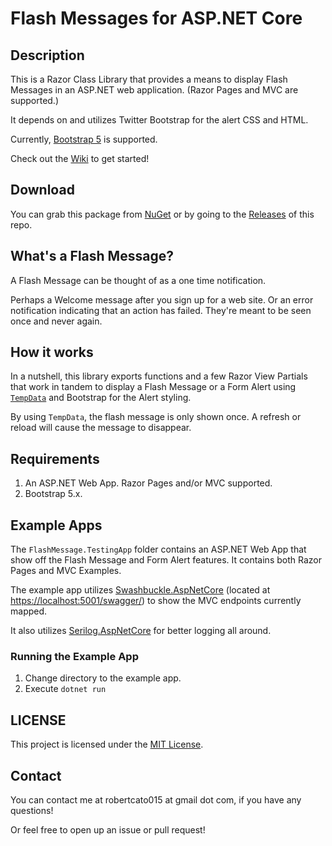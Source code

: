 # Flash Messages for ASP.NET Core

## Description
This is a Razor Class Library that provides a means to display Flash Messages in an ASP.NET web application. (Razor Pages and MVC are supported.)

It depends on and utilizes Twitter Bootstrap for the alert CSS and HTML.

Currently, [Bootstrap 5](https://getbootstrap.com/docs/5.1/getting-started/introduction/) is supported.

Check out the [Wiki](https://github.com/saiwolf/FlashMessage/wiki/Getting-Started) to get started!

## Download

You can grab this package from [NuGet](https://www.nuget.org/packages/SWMNU.Net.FlashMessage/)
or by going to the [Releases](https://github.com/saiwolf/FlashMessage/releases) of this repo.

## What's a Flash Message?
A Flash Message can be thought of as a one time notification.

Perhaps a Welcome message after you sign up for a web site. Or an error notification indicating
that an action has failed. They're meant to be seen once and never again.

## How it works

In a nutshell, this library exports functions and a few Razor View Partials that work in tandem
to display a Flash Message or a Form Alert using [`TempData`](https://docs.microsoft.com/en-us/aspnet/core/fundamentals/app-state?view=aspnetcore-3.1#tempdata) and 
Bootstrap for the Alert styling.

By using `TempData`, the flash message is only shown
once. A refresh or reload will cause the message to disappear.

## Requirements

1. An ASP.NET Web App. Razor Pages and/or MVC supported.
2. Bootstrap 5.x.

## Example Apps

The `FlashMessage.TestingApp` folder contains an ASP.NET Web App that show 
off the Flash Message and Form Alert features. It contains both Razor Pages and MVC Examples.

The example app utilizes [Swashbuckle.AspNetCore](https://github.com/domaindrivendev/Swashbuckle.AspNetCore) (located at [https://localhost:5001/swagger/](https://localhost:5001/swagger/))
to show the MVC endpoints currently mapped.

It also utilizes [Serilog.AspNetCore](https://github.com/serilog/serilog-aspnetcore) for better logging all around.

### Running the Example App

1. Change directory to the example app.
2. Execute `dotnet run`

## LICENSE

This project is licensed under the [MIT License](LICENSE).

## Contact
You can contact me at robertcato015 at gmail dot com, if you have any questions!

Or feel free to open up an issue or pull request!
